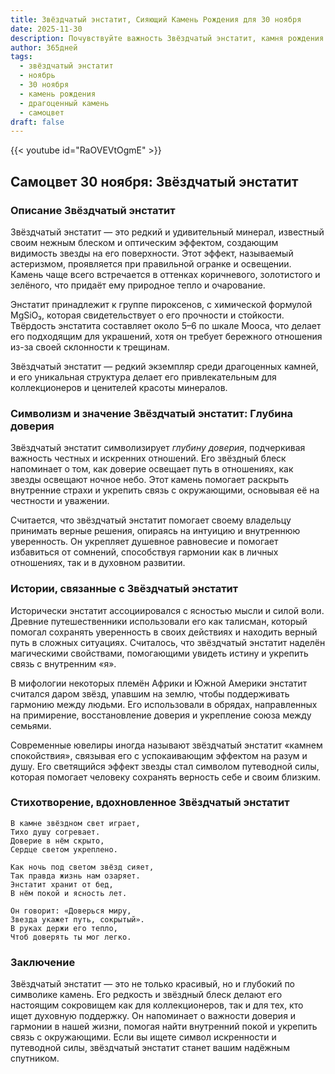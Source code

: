 ```yaml
---
title: Звёздчатый энстатит, Сияющий Камень Рождения для 30 ноября
date: 2025-11-30
description: Почувствуйте важность Звёздчатый энстатит, камня рождения 30 ноября, который символизирует Глубина доверия. Пусть его красота и значение осветят ваш день.
author: 365дней
tags:
  - звёздчатый энстатит
  - ноябрь
  - 30 ноября
  - камень рождения
  - драгоценный камень
  - самоцвет
draft: false
---
```


{{< youtube id="RaOVEVtOgmE" >}}

## Самоцвет 30 ноября: Звёздчатый энстатит

### Описание Звёздчатый энстатит

Звёздчатый энстатит — это редкий и удивительный минерал, известный своим нежным блеском и оптическим эффектом, создающим видимость звезды на его поверхности. Этот эффект, называемый астеризмом, проявляется при правильной огранке и освещении. Камень чаще всего встречается в оттенках коричневого, золотистого и зелёного, что придаёт ему природное тепло и очарование.

Энстатит принадлежит к группе пироксенов, с химической формулой MgSiO₃, которая свидетельствует о его прочности и стойкости. Твёрдость энстатита составляет около 5–6 по шкале Мооса, что делает его подходящим для украшений, хотя он требует бережного отношения из-за своей склонности к трещинам.

Звёздчатый энстатит — редкий экземпляр среди драгоценных камней, и его уникальная структура делает его привлекательным для коллекционеров и ценителей красоты минералов.

### Символизм и значение Звёздчатый энстатит: Глубина доверия

Звёздчатый энстатит символизирует _глубину доверия_, подчеркивая важность честных и искренних отношений. Его звёздный блеск напоминает о том, как доверие освещает путь в отношениях, как звезды освещают ночное небо. Этот камень помогает раскрыть внутренние страхи и укрепить связь с окружающими, основывая её на честности и уважении.

Считается, что звёздчатый энстатит помогает своему владельцу принимать верные решения, опираясь на интуицию и внутреннюю уверенность. Он укрепляет душевное равновесие и помогает избавиться от сомнений, способствуя гармонии как в личных отношениях, так и в духовном развитии.

### Истории, связанные с Звёздчатый энстатит

Исторически энстатит ассоциировался с ясностью мысли и силой воли. Древние путешественники использовали его как талисман, который помогал сохранять уверенность в своих действиях и находить верный путь в сложных ситуациях. Считалось, что звёздчатый энстатит наделён магическими свойствами, помогающими увидеть истину и укрепить связь с внутренним «я».

В мифологии некоторых племён Африки и Южной Америки энстатит считался даром звёзд, упавшим на землю, чтобы поддерживать гармонию между людьми. Его использовали в обрядах, направленных на примирение, восстановление доверия и укрепление союза между семьями.

Современные ювелиры иногда называют звёздчатый энстатит «камнем спокойствия», связывая его с успокаивающим эффектом на разум и душу. Его светящийся эффект звезды стал символом путеводной силы, которая помогает человеку сохранять верность себе и своим близким.

### Стихотворение, вдохновленное Звёздчатый энстатит

```
В камне звёздном свет играет,  
Тихо душу согревает.  
Доверие в нём скрыто,  
Сердце светом укреплено.

Как ночь под светом звёзд сияет,  
Так правда жизнь нам озаряет.  
Энстатит хранит от бед,  
В нём покой и ясность лет.

Он говорит: «Доверься миру,  
Звезда укажет путь, сокрытый».  
В руках держи его тепло,  
Чтоб доверять ты мог легко.
```

### Заключение

Звёздчатый энстатит — это не только красивый, но и глубокий по символике камень. Его редкость и звёздный блеск делают его настоящим сокровищем как для коллекционеров, так и для тех, кто ищет духовную поддержку. Он напоминает о важности доверия и гармонии в нашей жизни, помогая найти внутренний покой и укрепить связь с окружающими. Если вы ищете символ искренности и путеводной силы, звёздчатый энстатит станет вашим надёжным спутником.